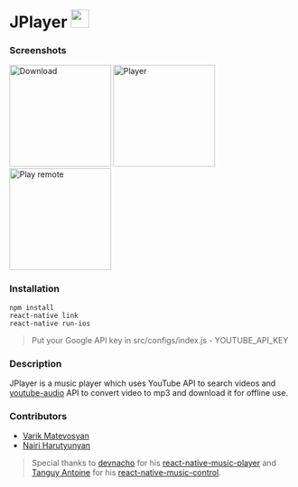 # JPlayer <img src="https://res.cloudinary.com/just/image/upload/v1496339576/logo_ichcbp.png" width="32px"/>
### Screenshots
<img src="https://res.cloudinary.com/just/image/upload/v1496339296/Jplayer1_brkn4c.gif" alt="Download" width="180"/> <img src="https://res.cloudinary.com/just/image/upload/v1496339301/JPlayer2_ubay0o.gif" alt="Player" width="180px"/> <img src="https://res.cloudinary.com/just/image/upload/v1496339297/JPlayer3_ztwmqs.gif" alt="Play remote" width="180px"/>

### Installation

```
npm install
react-native link
react-native run-ios

```
>Put your Google API key in src/configs/index.js - YOUTUBE_API_KEY

### Description
JPlayer is a music player which uses YouTube API to search videos and <a href="https://github.com/var77/youtube-audio">youtube-audio</a> API to convert video to mp3 and download it for offline use.

### Contributors

- [Varik Matevosyan](https://github.com/var77)
- [Nairi Harutyunyan](https://github.com/nairihar)

>Special thanks to [devnacho](https://github.com/devnacho) for his [react-native-music-player]( https://github.com/devnacho/react-native-music-player) and [Tanguy Antoine](https://github.com/tanguyantoine) for his [react-native-music-control]( https://github.com/tanguyantoine/react-native-music-control).
